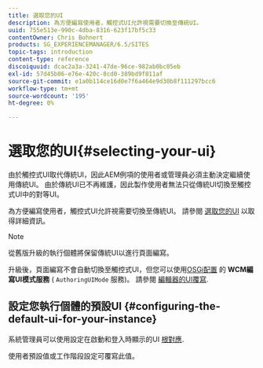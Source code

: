 ```yaml
---
title: 選取您的UI
description: 為方便編寫使用者，觸控式UI允許視需要切換至傳統UI。
uuid: 755e513e-990c-4dba-8316-623f17bf5c33
contentOwner: Chris Bohnert
products: SG_EXPERIENCEMANAGER/6.5/SITES
topic-tags: introduction
content-type: reference
discoiquuid: dcac2a3a-3241-47de-96ce-982ab0bc05eb
exl-id: 57d45b06-e76e-420c-8cd0-389bd9f811af
source-git-commit: e1a0b114ce16d0e7f6a464e9d30b8f111297bcc6
workflow-type: tm+mt
source-wordcount: '195'
ht-degree: 0%

---
```


# 選取您的UI{#selecting-your-ui}

由於觸控式UI取代傳統UI，因此AEM例項的使用者或管理員必須主動決定繼續使用傳統UI。 由於傳統UI已不再維護，因此製作使用者無法只從傳統UI切換至觸控式UI中的對等UI。

為方便編寫使用者，觸控式UI允許視需要切換至傳統UI。 請參閱 [選取您的UI](/help/sites-authoring/select-ui.md) 以取得詳細資訊。

>[!NOTE]
>
>從舊版升級的執行個體將保留傳統UI以進行頁面編寫。
>
>升級後，頁面編寫不會自動切換至觸控式UI，但您可以使用[OSGi配置](/help/sites-deploying/configuring-osgi.md) 的 **WCM編寫UI模式服務** ( `AuthoringUIMode` 服務)。 請參閱 [編輯器的UI覆寫](#uioverridesfortheeditor).

## 設定您執行個體的預設UI {#configuring-the-default-ui-for-your-instance}

系統管理員可以使用設定在啟動和登入時顯示的UI [根對應](/help/sites-deploying/osgi-configuration-settings.md#daycqrootmapping).

使用者預設值或工作階段設定可覆寫此值。
